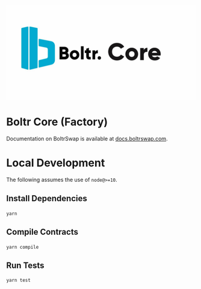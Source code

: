 ![Boltr Core](https://github.com/boltrswap/Boltr-Core/blob/main/boltrcorev1.jpg)

# Boltr Core (Factory)

Documentation on BoltrSwap is available at [docs.boltrswap.com](https://docs.boltrswap.com/).

# Local Development

The following assumes the use of `node@>=10`.

## Install Dependencies

`yarn`

## Compile Contracts

`yarn compile`

## Run Tests

`yarn test`
